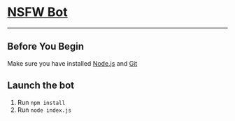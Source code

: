 # [NSFW Bot](https://wonderbotlist.com/fr/bot/592753795574923275)
---
**Before You Begin**
---
Make sure you have installed [Node.js](https://nodejs.org) and [Git](https://git-scm.com)

**Launch the bot**
---
1. Run `npm install`
2. Run `node index.js`
